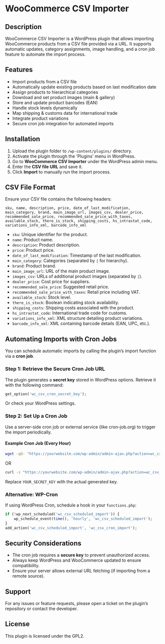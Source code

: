 # WooCommerce CSV Importer

## Description

WooCommerce CSV Importer is a WordPress plugin that allows importing WooCommerce products from a CSV file provided via a URL. It supports automatic updates, category assignments, image handling, and a cron job feature to automate the import process.

## Features

- Import products from a CSV file
- Automatically update existing products based on last modification date
- Assign products to hierarchical categories
- Download and set product images (main & gallery)
- Store and update product barcodes (EAN)
- Handle stock levels dynamically
- Map shipping & customs data for international trade
- Integrate product variations
- Secure cron job integration for automated imports

## Installation

1. Upload the plugin folder to `/wp-content/plugins/` directory.
2. Activate the plugin through the 'Plugins' menu in WordPress.
3. Go to **WooCommerce CSV Importer** under the WordPress admin menu.
4. Enter the **CSV file URL** and save it.
5. Click **Import** to manually run the import process.

## CSV File Format

Ensure your CSV file contains the following headers:

```
sku, name, description, price, date_of_last_modification, main_category, brand, main_image_url, images_csv, dealer_price, recommended_sale_price, recommended_sale_price_with_taxes, available_stock, there_is_stock, shipping_costs, hs_intrastat_code, variations_info_xml, barcode_info_xml
```

- `sku`: Unique identifier for the product.
- `name`: Product name.
- `description`: Product description.
- `price`: Product price.
- `date_of_last_modification`: Timestamp of the last modification.
- `main_category`: Categories (separated by `|` for hierarchy).
- `brand`: Product brand.
- `main_image_url`: URL of the main product image.
- `images_csv`: URLs of additional product images (separated by `|`).
- `dealer_price`: Cost price for suppliers.
- `recommended_sale_price`: Suggested retail price.
- `recommended_sale_price_with_taxes`: Retail price including VAT.
- `available_stock`: Stock level.
- `there_is_stock`: Boolean indicating stock availability.
- `shipping_costs`: Shipping costs associated with the product.
- `hs_intrastat_code`: International trade code for customs.
- `variations_info_xml`: XML structure detailing product variations.
- `barcode_info_xml`: XML containing barcode details (EAN, UPC, etc.).

## Automating Imports with Cron Jobs

You can schedule automatic imports by calling the plugin’s import function via a **cron job**.

### Step 1: Retrieve the Secure Cron Job URL

The plugin generates a **secret key** stored in WordPress options. Retrieve it with the following command:

```php
get_option('wc_csv_cron_secret_key');
```

Or check your WordPress settings.

### Step 2: Set Up a Cron Job

Use a server-side cron job or external service (like cron-job.org) to trigger the import periodically.

#### Example Cron Job (Every Hour)

```sh
wget -qO- "https://yourwebsite.com/wp-admin/admin-ajax.php?action=wc_csv_cron_import&cron_key=YOUR_SECRET_KEY"
```

OR

```sh
curl -s "https://yourwebsite.com/wp-admin/admin-ajax.php?action=wc_csv_cron_import&cron_key=YOUR_SECRET_KEY"
```

Replace `YOUR_SECRET_KEY` with the actual generated key.

### Alternative: WP-Cron

If using WordPress Cron, schedule a hook in your `functions.php`:

```php
if (!wp_next_scheduled('wc_csv_scheduled_import')) {
    wp_schedule_event(time(), 'hourly', 'wc_csv_scheduled_import');
}
add_action('wc_csv_scheduled_import', 'wc_csv_cron_import');
```

## Security Considerations

- The cron job requires a **secure key** to prevent unauthorized access.
- Always keep WordPress and WooCommerce updated to ensure compatibility.
- Ensure your server allows external URL fetching (if importing from a remote source).

## Support

For any issues or feature requests, please open a ticket on the plugin’s repository or contact the developer.

## License

This plugin is licensed under the GPL2.

